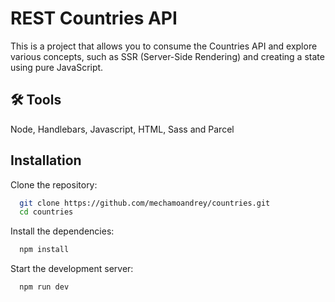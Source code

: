 # REST Countries API

This is a project that allows you to consume the Countries API and explore various concepts, such as SSR (Server-Side Rendering) and creating a state using pure JavaScript.

## 🛠 Tools
Node, Handlebars, Javascript, HTML, Sass and Parcel


## Installation

Clone the repository:


```bash
  git clone https://github.com/mechamoandrey/countries.git
  cd countries
```

Install the dependencies:
```bash
  npm install
```

Start the development server:
```bash
  npm run dev
```


